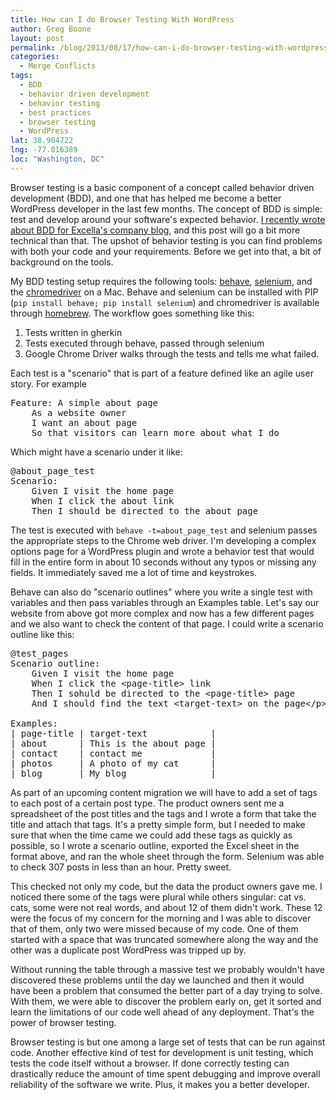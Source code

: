 ```yaml
---
title: How can I do Browser Testing With WordPress
author: Greg Boone
layout: post
permalink: /blog/2013/08/17/how-can-i-do-browser-testing-with-wordpress
categories:
  - Merge Conflicts
tags:
  - BDD
  - behavior driven development
  - behavior testing
  - best practices
  - browser testing
  - WordPress
lat: 38.904722
lng: -77.016389
loc: "Washington, DC"
---
```

Browser testing is a basic component of a concept called behavior driven development (BDD), and one that has helped me become a better WordPress developer in the last few months. The concept of BDD is simple: test and develop around your software's expected behavior. [I recently wrote about BDD for Excella's company blog][1], and this post will go a bit more technical than that. The upshot of behavior testing is you can find problems with both your code and your requirements. Before we get into that, a bit of background on the tools.

<!--more-->

My BDD testing setup requires the following tools: [behave][2], [selenium][3], and the [chromedriver][4] on a Mac. Behave and selenium can be installed with PIP (`pip install behave; pip install selenium`) and chromedriver is available through [homebrew][5]. The workflow goes something like this:

1.  Tests written in gherkin
2.  Tests executed through behave, passed through selenium
3.  Google Chrome Driver walks through the tests and tells me what failed.

Each test is a "scenario" that is part of a feature defined like an agile user story. For example

<pre class="lang:gherkin decode:true " >Feature: A simple about page
    As a website owner
    I want an about page
    So that visitors can learn more about what I do</pre>

Which might have a scenario under it like:

<pre class="decode:true " >@about_page_test
Scenario:
    Given I visit the home page
    When I click the about link
    Then I should be directed to the about page</pre>

The test is executed with `behave -t=about_page_test` and selenium passes the appropriate steps to the Chrome web driver. I'm developing a complex options page for a WordPress plugin and wrote a behavior test that would fill in the entire form in about 10 seconds without any typos or missing any fields. It immediately saved me a lot of time and keystrokes.

Behave can also do "scenario outlines" where you write a single test with variables and then pass variables through an Examples table. Let's say our website from above got more complex and now has a few different pages and we also want to check the content of that page. I could write a scenario outline like this:

<pre class="decode:true " >@test_pages
Scenario outline:
    Given I visit the home page
    When I click the &lt;page-title> link
    Then I sohuld be directed to the &lt;page-title> page
    And I should find the text &lt;target-text> on the page&lt;/p>

Examples:
| page-title | target-text            |
| about      | This is the about page |
| contact    | contact me             |
| photos     | A photo of my cat      |
| blog       | My blog                |
</pre>

As part of an upcoming content migration we will have to add a set of tags to each post of a certain post type. The product owners sent me a spreadsheet of the post titles and the tags and I wrote a form that take the title and attach that tags. It's a pretty simple form, but I needed to make sure that when the time came we could add these tags as quickly as possible, so I wrote a scenario outline, exported the Excel sheet in the format above, and ran the whole sheet through the form. Selenium was able to check 307 posts in less than an hour. Pretty sweet.

This checked not only my code, but the data the product owners gave me. I noticed there some of the tags were plural while others singular: cat vs. cats, some were not real words, and about 12 of them didn't work. These 12 were the focus of my concern for the morning and I was able to discover that of them, only two were missed because of my code. One of them started with a space that was truncated somewhere along the way and the other was a duplicate post WordPress was tripped up by.

Without running the table through a massive test we probably wouldn't have discovered these problems until the day we launched and then it would have been a problem that consumed the better part of a day trying to solve. With them, we were able to discover the problem early on, get it sorted and learn the limitations of our code well ahead of any deployment. That's the power of browser testing.

Browser testing is but one among a large set of tests that can be run against code. Another effective kind of test for development is unit testing, which tests the code itself without a browser. If done correctly testing can drastically reduce the amount of time spent debugging and improve overall reliability of the software we write. Plus, it makes you a better developer.

 [1]: http://blog.excella.com/how-can-wordpress-developers-do-behavior-driven-development-bdd/
 [2]: http://pythonhosted.org/behave/
 [3]: http://docs.seleniumhq.org/
 [4]: https://code.google.com/p/chromedriver/
 [5]: https://github.com/mxcl/homebrew/
